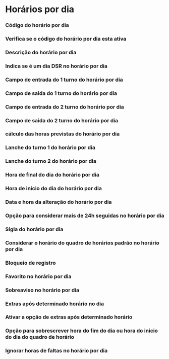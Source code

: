 # Horários por dia

### Código do horário por dia
<!-- CdHorarioDia -->

### Verifica se o código do horário por dia esta ativa
<!-- Ativo -->

### Descrição do horário por dia
<!-- Descricao -->

### Indica se é um dia DSR no horário por dia
<!-- DSR -->

### Campo de entrada do 1 turno do horário por dia
<!-- T1E -->

### Campo de saida do 1 turno do horário por dia
<!-- T1S -->

### Campo de entrada do 2 turno do horário por dia
<!-- T2E -->

### Campo de saida do 2 turno do horário por dia
<!-- T2S -->

### cálculo das horas previstas do horário por dia
<!-- HrPrev -->

### Lanche do turno 1 do horário por dia
<!-- LancheT1 -->

### Lanche do turno 2 do horário por dia
<!-- LancheT2 -->

### Hora de final do dia do horário por dia
<!-- HrFimDia -->

### Hora de inicio do dia do horário por dia
<!-- HrInicioDia -->

### Data e hora da alteração do horário por dia
<!-- DtAlter -->

### Opção para considerar mais de 24h seguidas no horário por dia
<!-- Mais24hSeguidas -->

### Sigla do horário por dia
<!-- Sigla -->

### Considerar o horário do quadro de horários padrão no horário por dia
<!-- ConsiderarHrPadrao -->

### Bloqueio de registro
<!-- BloqReg -->

### Favorito no horário por dia
<!-- Favorito -->

### Sobreaviso no horário por dia
<!-- SobreAviso -->

### Extras após determinado horário no dia
<!-- ExtrasAposXHhrs -->

### Ativar a opção de extras após determinado horário
<!-- ConsiderarExtrasAposXHrs -->

### Opção para sobrescrever hora do fim do dia ou hora do inicio do dia do quadro de horário
<!-- Sobrescrever -->

### Ignorar horas de faltas no horário por dia
<!-- IgnorarHrFaltas -->
